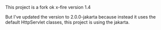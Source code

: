This project is a fork ok x-fire version 1.4

But I've updated the version to 2.0.0-jakarta because instead it uses the default HttpServlet classes, this project is using the jakarta.